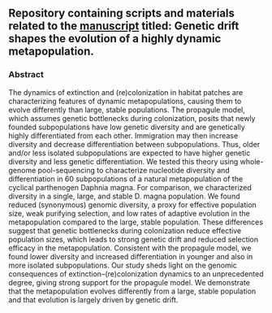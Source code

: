 ## Repository containing scripts and materials related to the [manuscript](https://doi.org/10.1093/molbev/msac264) titled: Genetic drift shapes the evolution of a highly dynamic metapopulation.


### Abstract

The dynamics of extinction and (re)colonization in habitat patches are characterizing features of dynamic metapopulations, causing them to evolve differently than large, stable populations. The propagule model, which assumes genetic bottlenecks during colonization, posits that newly founded subpopulations have low genetic diversity and are genetically highly differentiated from each other. Immigration may then increase diversity and decrease differentiation between subpopulations. Thus, older and/or less isolated subpopulations are expected to have higher genetic diversity and less genetic differentiation. We tested this theory using whole-genome pool-sequencing to characterize nucleotide diversity and differentiation in 60 subpopulations of a natural metapopulation of the cyclical parthenogen Daphnia magna. For comparison, we characterized diversity in a single, large, and stable D. magna population. We found reduced (synonymous) genomic diversity, a proxy for effective population size, weak purifying selection, and low rates of adaptive evolution in the metapopulation compared to the large, stable population. These differences suggest that genetic bottlenecks during colonization reduce effective population sizes, which leads to strong genetic drift and reduced selection efficacy in the metapopulation. Consistent with the propagule model, we found lower diversity and increased differentiation in younger and also in more isolated subpopulations. Our study sheds light on the genomic consequences of extinction–(re)colonization dynamics to an unprecedented degree, giving strong support for the propagule model. We demonstrate that the metapopulation evolves differently from a large, stable population and that evolution is largely driven by genetic drift.
